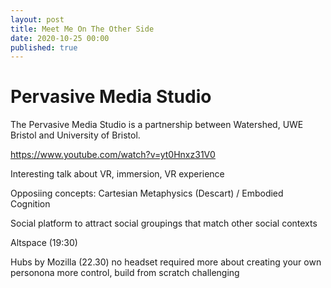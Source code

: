 ```yaml
---
layout: post
title: Meet Me On The Other Side
date: 2020-10-25 00:00
published: true
---
```


# Pervasive Media Studio

The Pervasive Media Studio is a partnership between Watershed, UWE Bristol and University of Bristol.

https://www.youtube.com/watch?v=yt0Hnxz31V0

Interesting talk about VR, immersion, VR experience

Opposiing concepts: Cartesian Metaphysics (Descart) / Embodied Cognition

Social platform to attract social groupings that match other social contexts

Altspace (19:30)

Hubs by Mozilla (22.30)
    no headset required
    more about creating your own personona
    more control, build from scratch
    challenging




